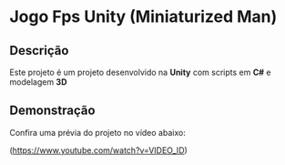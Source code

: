 # Jogo Fps Unity (Miniaturized Man)

## Descrição

Este projeto é um projeto desenvolvido na **Unity** com scripts em **C#** e modelagem **3D**


## Demonstração

Confira uma prévia do projeto no vídeo abaixo:

(https://www.youtube.com/watch?v=VIDEO_ID)

